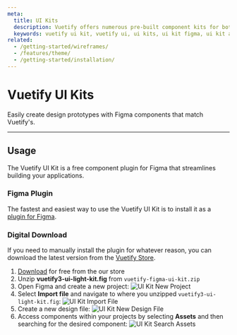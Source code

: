 ```yaml
---
meta:
  title: UI Kits
  description: Vuetify offers numerous pre-built component kits for both Figma and Adobe Xd. Kickstart your next application today.
  keywords: vuetify ui kit, vuetify ui, ui kits, ui kit figma, ui kit adobe xd
related:
  - /getting-started/wireframes/
  - /features/theme/
  - /getting-started/installation/
---
```


# Vuetify UI Kits

Easily create design prototypes with Figma components that match Vuetify's.

<PageFeatures />

<PromotedEntry />

----

## Usage

The Vuetify UI Kit is a free component plugin for Figma that streamlines building your applications.

### Figma Plugin

The fastest and easiest way to use the Vuetify UI Kit is to install it as a [plugin for Figma](https://www.figma.com/community/file/1266515419060480209).

### Digital Download

If you need to manually install the plugin for whatever reason, you can download the latest version from the [Vuetify Store](https://store.vuetifyjs.com/).

1. [Download](https://store.vuetifyjs.com/products/vuetify-ui-kit-figma) for free from the our store
2. Unzip **vuetify3-ui-light-kit.fig** from `vuetify-figma-ui-kit.zip`
3. Open Figma and create a new project:
  ![UI Kit New Project](https://cdn.vuetifyjs.com/docs/images/ui-kits/ui-kit-new-project.png)
4. Select **Import file** and navigate to where you unzipped `vuetify3-ui-light-kit.fig`:
  ![UI Kit Import File](https://cdn.vuetifyjs.com/docs/images/ui-kits/ui-kit-import-file.png)
5. Create a new design file:
  ![UI Kit New Design File](https://cdn.vuetifyjs.com/docs/images/ui-kits/ui-kit-new-design-file.png)
6. Access components within your projects by selecting **Assets** and then searching for the desired component:
  ![UI Kit Search Assets](https://cdn.vuetifyjs.com/docs/images/ui-kits/ui-kit-search-assets.png)
